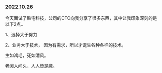 ### 2022.10.26

今天面试了酷宅科技，公司的CTO向我分享了很多东西，其中让我印象深刻的是以下2点..

1、选择大于努力

2、业务大于技术， 因为有需求，所以才诞生各种各样的技术。


生如鸿毛，死如清风。

老阅人间久，人人皆是魔。




